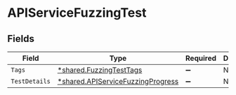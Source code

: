 # APIServiceFuzzingTest


## Fields

| Field                                                                                 | Type                                                                                  | Required                                                                              | Description                                                                           |
| ------------------------------------------------------------------------------------- | ------------------------------------------------------------------------------------- | ------------------------------------------------------------------------------------- | ------------------------------------------------------------------------------------- |
| `Tags`                                                                                | [*shared.FuzzingTestTags](../../models/shared/fuzzingtesttags.md)                     | :heavy_minus_sign:                                                                    | N/A                                                                                   |
| `TestDetails`                                                                         | [*shared.APIServiceFuzzingProgress](../../models/shared/apiservicefuzzingprogress.md) | :heavy_minus_sign:                                                                    | N/A                                                                                   |